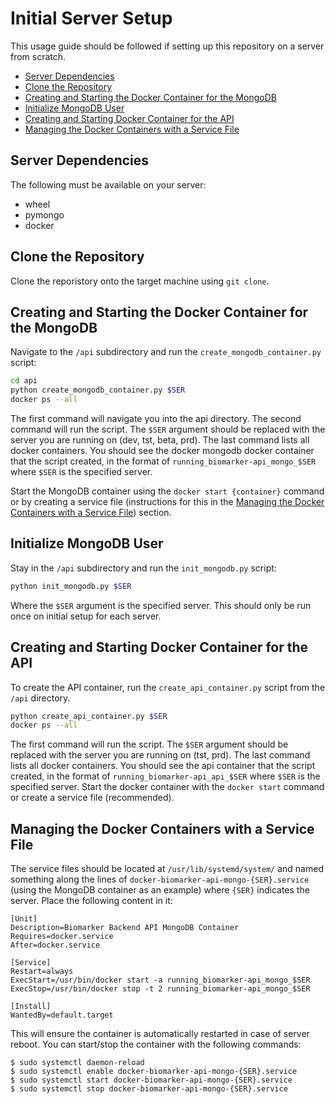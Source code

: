 # Initial Server Setup 

This usage guide should be followed if setting up this repository on a server from scratch.

- [Server Dependencies](#server-dependencies)
- [Clone the Repository](#clone-the-repository)
- [Creating and Starting the Docker Container for the MongoDB](#creating-and-starting-the-docker-container-for-the-mongodb)
- [Initialize MongoDB User](#initialize-mongodb-user)
- [Creating and Starting Docker Container for the API](#creating-and-starting-docker-container-for-the-api)
- [Managing the Docker Containers with a Service File](#managing-the-docker-containers-with-a-service-file)

## Server Dependencies

The following must be available on your server: 
- wheel 
- pymongo 
- docker 

## Clone the Repository

Clone the reporistory onto the target machine using `git clone`. 

## Creating and Starting the Docker Container for the MongoDB

Navigate to the `/api` subdirectory and run the `create_mongodb_container.py` script: 

```bash 
cd api 
python create_mongodb_container.py $SER 
docker ps --all 
```

The first command will navigate you into the api directory. The second command will run the script. The `$SER` argument should be replaced with the server you are running on (dev, tst, beta, prd). The last command lists all docker containers. You should see the docker mongodb docker container that the script created, in the format of `running_biomarker-api_mongo_$SER` where `$SER` is the specified server.

Start the MongoDB container using the `docker start {container}` command or by creating a service file (instructions for this in the [Managing the Docker Containers with a Service File](#managing-the-docker-containers-with-a-service-file)) section. 

## Initialize MongoDB User

Stay in the `/api` subdirectory and run the `init_mongodb.py` script: 

```bash
python init_mongodb.py $SER
```

Where the `$SER` argument is the specified server. This should only be run once on initial setup for each server.

## Creating and Starting Docker Container for the API

To create the API container, run the `create_api_container.py` script from the `/api` directory. 

```bash 
python create_api_container.py $SER
docker ps --all
```

The first command will run the script. The `$SER` argument should be replaced with the server you are running on (tst, prd). The last command lists all docker containers. You should see the api container that the script created, in the format of `running_biomarker-api_api_$SER` where `$SER` is the specified server. Start the docker container with the `docker start` command or create a service file (recommended).

## Managing the Docker Containers with a Service File

The service files should be located at `/usr/lib/systemd/system/` and named something along the lines of `docker-biomarker-api-mongo-{SER}.service` (using the MongoDB container as an example) where `{SER}` indicates the server. Place the following content in it: 

```
[Unit]
Description=Biomarker Backend API MongoDB Container
Requires=docker.service
After=docker.service

[Service]
Restart=always
ExecStart=/usr/bin/docker start -a running_biomarker-api_mongo_$SER
ExecStop=/usr/bin/docker stop -t 2 running_biomarker-api_mongo_$SER

[Install]
WantedBy=default.target
```

This will ensure the container is automatically restarted in case of server reboot. You can start/stop the container with the following commands:

```
$ sudo systemctl daemon-reload 
$ sudo systemctl enable docker-biomarker-api-mongo-{SER}.service
$ sudo systemctl start docker-biomarker-api-mongo-{SER}.service
$ sudo systemctl stop docker-biomarker-api-mongo-{SER}.service
```

